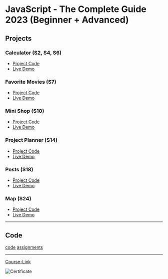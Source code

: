 # JavaScript - The Complete Guide 2023 (Beginner + Advanced)

## Projects

### Calculator (S2, S4, S6)

- [Project Code](./Projects/01-Calculator/)
- [Live Demo](https://calculator-gryo.netlify.app/)

### Favorite Movies (S7)

- [Project Code](./Projects/01-Calculator/)
- [Live Demo](https://fav-movies-gryo.netlify.app/)

### Mini Shop (S10)

- [Project Code](./Projects/01-Calculator/)
- [Live Demo](https://mini-shop-gryo.netlify.app/)

### Project Planner (S14)

- [Project Code](./Projects/02-Project-Planner/)
- [Live Demo](https://project-planner-gryo.netlify.app/)

### Posts (S18)

- [Project Code](./Projects/03-Posts/)
- [Live Demo](https://posts-js-gryo.netlify.app/)

### Map (S24)

- [Project Code](./Projects/03-Posts/)
- [Live Demo](https://posts-js-gryo.netlify.app/)

---

## Code

[code](Code)
[assignments](Code/assignments/)

---

[Course-Link](https://www.udemy.com/course/javascript-the-complete-guide-2020-beginner-advanced/)<br>

![Certificate](https://udemy-certificate.s3.amazonaws.com/image/UC-59b03a60-c3fe-48e6-85d8-2466c372f440.jpg)
<br>
